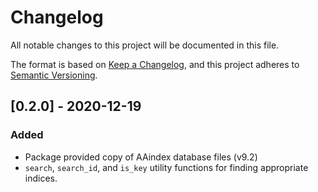 # Changelog

All notable changes to this project will be documented in this file.

The format is based on [Keep a Changelog](https://keepachangelog.com/en/1.0.0/),
and this project adheres to [Semantic Versioning](https://semver.org/spec/v2.0.0.html).

## [0.2.0] - 2020-12-19

### Added
- Package provided copy of AAindex database files (v9.2)
- `search`, `search_id`, and `is_key` utility functions for finding appropriate indices.
